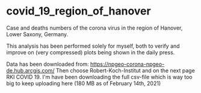 # covid_19_region_of_hanover
Case and deaths numbers of the corona virus in the region of Hanover, Lower Saxony, Germany.

This analysis has been performed solely for myself, both to verify and improve on (very compressed) plots being shown in the daily press.

Data has been downloaded from:
https://npgeo-corona-npgeo-de.hub.arcgis.com/
Then choose Robert-Koch-Institut and on the next page RKI COVID 19.
I'm have been downloading the full csv-file which is way too big to keep uploading here (180 MB as of February 14th, 2021)
